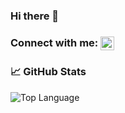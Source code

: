 ### Hi there 👋

### Connect with me: [<img align="center" alt="codeSTACKr | LinkedIn" width="22px" src="https://cdn.jsdelivr.net/npm/simple-icons@v3/icons/linkedin.svg" />][linkedin]


### :chart_with_upwards_trend: GitHub Stats

<img align="left" alt="Top Language" src="https://github-readme-stats.vercel.app/api/top-langs/?username=Devam-Savjani&show_icons=true&hide_border=true&theme=chartreuse-dark&layout=compact" />


<!-- Links -->

[linkedin]: https://www.linkedin.com/in/devam-savjani/
